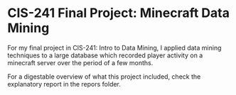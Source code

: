 # CIS-241 Final Project: Minecraft Data Mining
For my final project in CIS-241: Intro to Data Mining, I applied data mining techniques to a large database
which recorded player activity on a minecraft server over the period of a few months.

For a digestable overview of what this project included, check the explanatory report in the repors folder.
